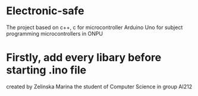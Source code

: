 # Electronic-safe
The project based on c++, c for microcontroller Arduino Uno for subject programming microcontrollers in ONPU

# Firstly, add every libary before starting .ino file
created by Zelinska Marina the student of Computer Science in group AI212
